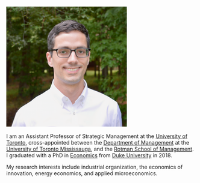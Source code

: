 ![headshot](https://github.com/andrewsteck/andrewsteck.github.io/blob/master/DSC_0012_edit_small.png?raw=true)

I am an Assistant Professor of Strategic Management at the [University of Toronto](https://www.utoronto.ca), cross-appointed between the [Department of Management](https://www.utm.utoronto.ca/management/welcome-department-management) at the [University of Toronto Mississauga](http://www.utm.utoronto.ca), and the [Rotman School of Management](http://www.rotman.utoronto.ca).  I graduated with a PhD in [Economics](http://econ.duke.edu) from [Duke University](https://www.duke.edu) in 2018.

My research interests include industrial organization, the economics of innovation, energy economics, and applied microeconomics.
